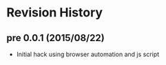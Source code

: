# Revision History

## pre 0.0.1 (2015/08/22)

 - Initial hack using browser automation and js script

